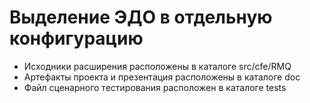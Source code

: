 # Выделение ЭДО в отдельную конфигурацию

+ Исходники расширения расположены в каталоге src/cfe/RMQ
+ Артефакты проекта и презентация расположены в каталоге doc
+ Файл сценарного тестирования расположен в каталоге tests
